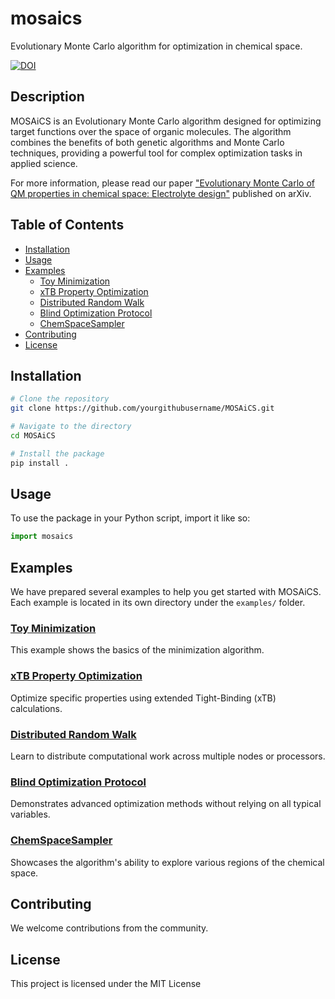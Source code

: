 # mosaics
Evolutionary Monte Carlo algorithm for optimization in chemical space.

[![DOI](https://img.shields.io/badge/arXiv-2307.15563-b31b1b.svg)](https://arxiv.org/abs/2307.15563)

## Description

MOSAiCS is an Evolutionary Monte Carlo algorithm designed for optimizing target functions over the space of organic molecules. The algorithm combines the benefits of both genetic algorithms and Monte Carlo techniques, providing a powerful tool for complex optimization tasks in applied science.

For more information, please read our paper ["Evolutionary Monte Carlo of QM properties in chemical space: Electrolyte design"](https://arxiv.org/abs/2307.15563) published on arXiv.

## Table of Contents
- [Installation](#installation)
- [Usage](#usage)
- [Examples](#examples)
  - [Toy Minimization](#toy-minimization)
  - [xTB Property Optimization](#xtb-property-optimization)
  - [Distributed Random Walk](#distributed-random-walk)
  - [Blind Optimization Protocol](#blind-optimization-protocol)
  - [ChemSpaceSampler](#chemspacesampler)
- [Contributing](#contributing)
- [License](#license)
  
## Installation
```bash
# Clone the repository
git clone https://github.com/yourgithubusername/MOSAiCS.git

# Navigate to the directory
cd MOSAiCS

# Install the package
pip install .
```

## Usage
To use the package in your Python script, import it like so:
```python
import mosaics
```

## Examples
We have prepared several examples to help you get started with MOSAiCS. Each example is located in its own directory under the `examples/` folder.

### [Toy Minimization](examples/01_toy_minimization/)
This example shows the basics of the minimization algorithm.

### [xTB Property Optimization](examples/02_xTB_property_optimization/)
Optimize specific properties using extended Tight-Binding (xTB) calculations.

### [Distributed Random Walk](examples/03_distributed_random_walk/)
Learn to distribute computational work across multiple nodes or processors.

### [Blind Optimization Protocol](examples/04_blind_optimization_protocol/)
Demonstrates advanced optimization methods without relying on all typical variables.

### [ChemSpaceSampler](examples/05_chemspacesampler/)
Showcases the algorithm's ability to explore various regions of the chemical space.

## Contributing
We welcome contributions from the community.

## License
This project is licensed under the MIT License
